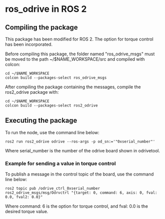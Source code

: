 # ros_odrive in ROS 2

## Compiling the package

This package has been modified for ROS 2. The option for torque control has been incorporated.

Before compiling this package, the folder named "ros_odrive_msgs" must be moved to the path ~/$NAME_WORKSPACE/src and compiled with colcon:

```
cd ~/$NAME_WORKSPACE
colcon build --packages-select ros_odrive_msgs
```

After compiling the package containing the messages, compile the ros2_odrive package with:

```
cd ~/$NAME_WORKSPACE
colcon build --packages-select ros2_odrive
```

## Executing the package

To run the node, use the command line below:

```
ros2 run ros2_odrive odrive --ros-args -p od_sn:='"0xserial_number"'
```

Where serial_number is the number of the odrive board shown in odrivetool.

### Example for sending a value in torque control

To publish a message in the control topic of the board, use the command line below:

```
ros2 topic pub /odrive_ctrl_0xserial_number ros2_odrive_msgs/msg/Odrvctrl "{target: 0, command: 6, axis: 0, fval: 0.0, fval2: 0.0}"
```
Where command: 6 is the option for torque control, and fval: 0.0 is the desired torque value.

